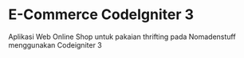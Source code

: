# E-Commerce CodeIgniter 3
Aplikasi Web Online Shop untuk pakaian thrifting pada Nomadenstuff menggunakan Codeigniter 3

